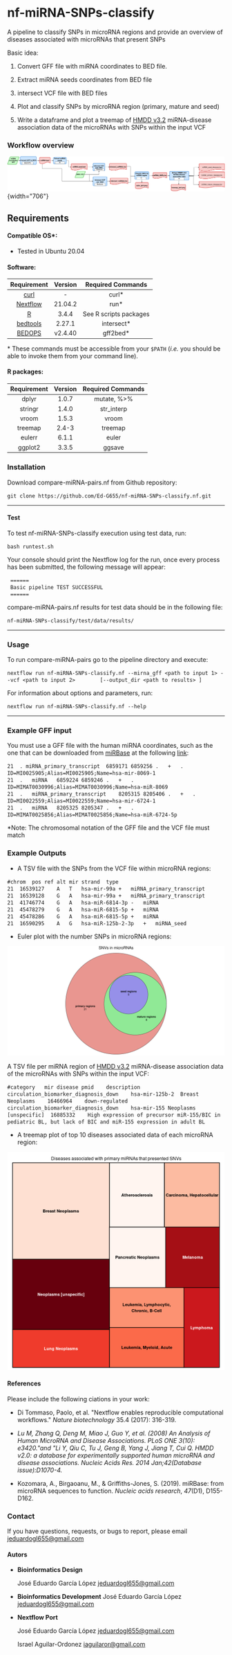 # nf-miRNA-SNPs-classify

A pipeline to classify SNPs in microRNA regions and provide an overview of diseases associated with microRNAs that present SNPs

Basic idea:

1)  Convert GFF file with miRNA coordinates to BED file.

2)  Extract miRNA seeds coordinates from BED file

3)  intersect VCF file with BED files

4)  Plot and classify SNPs by microRNA region (primary, mature and seed)

5)  Write a dataframe and plot a treemap of [HMDD v3.2](https://www.cuilab.cn/hmdd) miRNA-disease association data of the microRNAs with SNPs within the input VCF

### Workflow overview

![](dev_notes/Workflow.png){width="706"}

## Requirements

#### Compatible OS\*:

-   Tested in Ubuntu 20.04

#### Software:

|                                                 Requirement                                                 | Version |   Required Commands    |
|:-----------------------------------------------------------------------------------------------------------:|:-------:|:----------------------:|
|                                          [curl](https://curl.se/)                                           |   \-    |         curl\*         |
|                                    [Nextflow](https://www.nextflow.io/)                                     | 21.04.2 |         run\*          |
|                                       [R](https://www.r-project.org/)                                       |  3.4.4  | See R scripts packages |
|                                            [bedtools](bedtools)                                             | 2.27.1  |      intersect\*       |
| [BEDOPS](https://bedops.readthedocs.io/en/latest/content/reference/file-management/conversion/gff2bed.html) | v2.4.40 |       gff2bed\*        |

\* These commands must be accessible from your `$PATH` (*i.e.* you should be able to invoke them from your command line).

#### R packages:

| Requirement | Version | Required Commands |
|:-----------:|:-------:|:-----------------:|
|    dplyr    |  1.0.7  |   mutate, %\>%    |
|   stringr   |  1.4.0  |    str_interp     |
|    vroom    |  1.5.3  |       vroom       |
|   treemap   |  2.4-3  |      treemap      |
|   eulerr    |  6.1.1  |       euler       |
|   ggplot2   |  3.3.5  |      ggsave       |

### Installation

Download compare-miRNA-pairs.nf from Github repository:

    git clone https://github.com/Ed-G655/nf-miRNA-SNPs-classify.nf.git

------------------------------------------------------------------------

#### Test

To test nf-miRNA-SNPs-classify execution using test data, run:

    bash runtest.sh

Your console should print the Nextflow log for the run, once every process has been submitted, the following message will appear:

     ======
     Basic pipeline TEST SUCCESSFUL
     ======

compare-miRNA-pairs.nf results for test data should be in the following file:

    nf-miRNA-SNPs-classify/test/data/results/

------------------------------------------------------------------------

### Usage

To run compare-miRNA-pairs go to the pipeline directory and execute:

    nextflow run nf-miRNA-SNPs-classify.nf --mirna_gff <path to input 1> --vcf <path to input 2>        [--output_dir <path to results> ]

For information about options and parameters, run:

    nextflow run nf-miRNA-SNPs-classify.nf --help

------------------------------------------------------------------------

### Example GFF input

You must use a GFF file with the human miRNA coordinates, such as the one that can be downloaded from [miRBase](https://www.mirbase.org/ftp.shtml) at the following [link](https://www.mirbase.org/ftp/CURRENT/genomes/hsa.gff3):

    21  . miRNA_primary_transcript  6859171 6859256 .   +   .   ID=MI0025905;Alias=MI0025905;Name=hsa-mir-8069-1
    21  .   miRNA   6859224 6859246 .   +   .   ID=MIMAT0030996;Alias=MIMAT0030996;Name=hsa-miR-8069
    21  .   miRNA_primary_transcript    8205315 8205406 .   +   .   ID=MI0022559;Alias=MI0022559;Name=hsa-mir-6724-1
    21  .   miRNA   8205325 8205347 .   +   .   ID=MIMAT0025856;Alias=MIMAT0025856;Name=hsa-miR-6724-5p

\*Note: The chromosomal notation of the GFF file and the VCF file must match

### Example Outputs

-   A TSV file with the SNPs from the VCF file within microRNA regions:

<!-- -->

    #chrom  pos ref alt mir strand  type
    21  16539127    A   T   hsa-mir-99a +   miRNA_primary_transcript
    21  16539128    G   A   hsa-mir-99a +   miRNA_primary_transcript
    21  41746774    G   A   hsa-miR-6814-3p -   miRNA
    21  45478279    G   A   hsa-miR-6815-5p +   miRNA
    21  45478286    G   A   hsa-miR-6815-5p +   miRNA
    21  16590295    A   G   hsa-miR-125b-2-3p   +   miRNA_seed

-   Euler plot with the number SNPs in microRNA regions:

![](dev_notes/sample_out.png)

A TSV file per miRNA region of [HMDD v3.2](https://www.cuilab.cn/hmdd) miRNA-disease association data of the microRNAs with SNPs within the input VCF:

    #category   mir disease pmid    description
    circulation_biomarker_diagnosis_down    hsa-mir-125b-2  Breast Neoplasms    16466964    down-regulated
    circulation_biomarker_diagnosis_down    hsa-mir-155 Neoplasms [unspecific]  16885332    High expression of precursor miR-155/BIC in pediatric BL, but lack of BIC and miR-155 expression in adult BL

-   A treemap plot of top 10 diseases associated data of each microRNA region:

![](dev_notes/sample_out_primary.png)

#### References

Please include the following ciations in your work:

-   Di Tommaso, Paolo, et al. "Nextflow enables reproducible computational workflows." *Nature biotechnology* 35.4 (2017): 316-319.

-   *Lu M, Zhang Q, Deng M, Miao J, Guo Y, et al. (2008) An Analysis of Human MicroRNA and Disease Associations. PLoS ONE 3(10): e3420."and "Li Y, Qiu C, Tu J, Geng B, Yang J, Jiang T, Cui Q. HMDD v2.0: a database for experimentally supported human microRNA and disease associations. Nucleic Acids Res. 2014 Jan;42(Database issue):D1070-4.*

-   Kozomara, A., Birgaoanu, M., & Griffiths-Jones, S. (2019). miRBase: from microRNA sequences to function. *Nucleic acids research*, *47*(D1), D155-D162.

### Contact

If you have questions, requests, or bugs to report, please email <jeduardogl655@gmail.com>

#### Autors

-   **Bioinformatics Design**

    José Eduardo García López <jeduardogl655@gmail.com>

-   **Bioinformatics Development**
    José Eduardo García López <jeduardogl655@gmail.com>

-   **Nextflow Port**

    José Eduardo García López <jeduardogl655@gmail.com>

    Israel Aguilar-Ordonez <iaguilaror@gmail.com>
